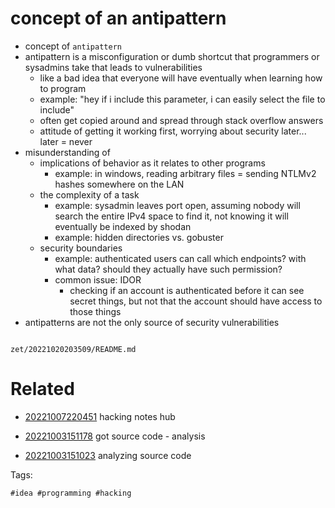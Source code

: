 # concept of an antipattern

- concept of `antipattern`
- antipattern is a misconfiguration or dumb shortcut that programmers or sysadmins take that leads to vulnerabilities
  - like a bad idea that everyone will have eventually when learning how to program
  - example: "hey if i include this parameter, i can easily select the file to include"
  - often get copied around and spread through stack overflow answers
  - attitude of getting it working first, worrying about security later... later = never
- misunderstanding of
  - implications of behavior as it relates to other programs
    - example: in windows, reading arbitrary files = sending NTLMv2 hashes somewhere on the LAN
  - the complexity of a task
    - example: sysadmin leaves port open, assuming nobody will search the entire IPv4 space to find it, not knowing it will eventually be indexed by shodan
    - example: hidden directories vs. gobuster
  - security boundaries
    - example: authenticated users can call which endpoints? with what data? should they actually have such permission?
    - common issue: IDOR
      - checking if an account is authenticated before it can see secret things, but not that the account should have access to those things
- antipatterns are not the only source of security vulnerabilities

```
```

` zet/20221020203509/README.md `

# Related

- [20221007220451](/zet/20221007220451/README.md) hacking notes hub

- [20221003151178](/zet/20221003151178/README.md) got source code - analysis

- [20221003151023](/zet/20221003151023/README.md) analyzing source code

Tags:

    #idea #programming #hacking
